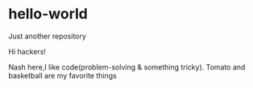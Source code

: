 # hello-world
Just another repository

Hi hackers!

Nash here,I like code(problem-solving &  something tricky).
Tomato and basketball are my favorite things
